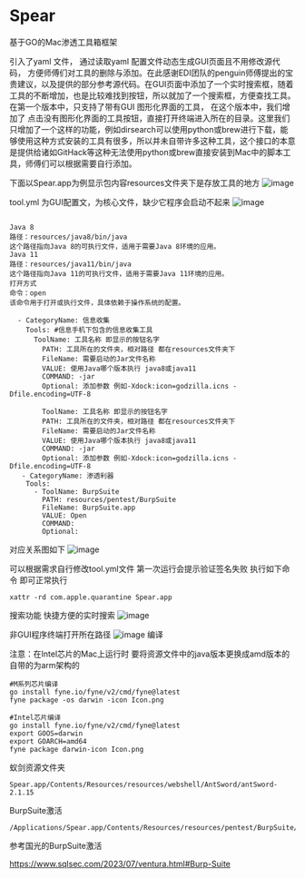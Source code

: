 # Spear
基于GO的Mac渗透工具箱框架

  引入了yaml 文件， 通过读取yaml 配置文件动态生成GUI页面且不用修改源代码， 方便师傅们对工具的删除与添加。在此感谢EDI团队的penguin师傅提出的宝贵建议，以及提供的部分参考源代码。在GUI页面中添加了一个实时搜索框，随着工具的不断增加，也是比较难找到按钮，所以就加了一个搜索框，方便查找工具。在第一个版本中，只支持了带有GUI 图形化界面的工具， 在这个版本中，我们增加了 点击没有图形化界面的工具按钮，直接打开终端进入所在的目录。这里我们只增加了一个这样的功能，例如dirsearch可以使用python或brew进行下载，能够使用这种方式安装的工具有很多，所以并未自带许多这种工具，这个接口的本意是提供给诸如GitHack等这种无法使用python或brew直接安装到Mac中的脚本工具，师傅们可以根据需要自行添加。

  下面以Spear.app为例显示包内容resources文件夹下是存放工具的地方
![image](https://github.com/sspsec/Spear/assets/142762749/be722db6-e1fe-48c7-ae89-1a8931e0a1f5)


  tool.yml 为GUI配置文，为核心文件，缺少它程序会启动不起来
  ![image](https://github.com/sspsec/Spear/assets/142762749/bb0dea4c-6f6a-484b-ab97-30a4cf824e08)

```

Java 8
路径：resources/java8/bin/java
这个路径指向Java 8的可执行文件，适用于需要Java 8环境的应用。
Java 11
路径：resources/java11/bin/java
这个路径指向Java 11的可执行文件，适用于需要Java 11环境的应用。
打开方式
命令：open
该命令用于打开或执行文件，具体依赖于操作系统的配置。

  - CategoryName: 信息收集
    Tools: #信息手机下包含的信息收集工具
      ToolName: 工具名称 即显示的按钮名字
        PATH: 工具所在的文件夹，相对路径 都在resources文件夹下
        FileName: 需要启动的Jar文件名称
        VALUE: 使用Java哪个版本执行 java8或java11
        COMMAND: -jar
        Optional: 添加参数 例如-Xdock:icon=godzilla.icns -Dfile.encoding=UTF-8
        
        ToolName: 工具名称 即显示的按钮名字
        PATH: 工具所在的文件夹，相对路径 都在resources文件夹下
        FileName: 需要启动的Jar文件名称
        VALUE: 使用Java哪个版本执行 java8或java11
        COMMAND: -jar
        Optional: 添加参数 例如-Xdock:icon=godzilla.icns -Dfile.encoding=UTF-8
   - CategoryName: 渗透利器
    Tools:
      - ToolName: BurpSuite
        PATH: resources/pentest/BurpSuite
        FileName: BurpSuite.app
        VALUE: Open
        COMMAND:
        Optional:
```

对应关系图如下
![image](https://github.com/sspsec/Spear/assets/142762749/c9379ea8-4e09-45ad-800c-8b0b704438fc)

可以根据需求自行修改tool.yml文件
第一次运行会提示验证签名失败 执行如下命令 即可正常执行

```
xattr -rd com.apple.quarantine Spear.app
```

搜索功能 快捷方便的实时搜索
![image](https://github.com/sspsec/Spear/assets/142762749/447548a9-778e-4040-9dd3-21afc17c291e)

非GUI程序终端打开所在路径
![image](https://github.com/sspsec/Spear/assets/142762749/72b03d61-ea2c-4053-a731-b174eb57e4e9)
编译

注意：在Intel芯片的Mac上运行时 要将资源文件中的java版本更换成amd版本的 自带的为arm架构的
```
#M系列芯片编译
go install fyne.io/fyne/v2/cmd/fyne@latest
fyne package -os darwin -icon Icon.png

#Intel芯片编译
go install fyne.io/fyne/v2/cmd/fyne@latest
export GOOS=darwin 
export GOARCH=amd64
fyne package darwin-icon Icon.png
```

蚁剑资源文件夹
```
Spear.app/Contents/Resources/resources/webshell/AntSword/antSword-2.1.15
```

BurpSuite激活
```
/Applications/Spear.app/Contents/Resources/resources/pentest/BurpSuite/BurpSuite.app/Contents/Resources/app/BurpSuiteLoader.jar
```

参考国光的BurpSuite激活

https://www.sqlsec.com/2023/07/ventura.html#Burp-Suite
